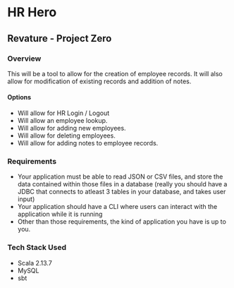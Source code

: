 # HR Hero
## Revature - Project Zero

### Overview
This will be a tool to allow for the creation of employee records. It will also allow for modification of existing records and addition of notes.

#### Options
- Will allow for HR Login / Logout
- Will allow an employee lookup.
- Will allow for adding new employees.
- Will allow for deleting employees.
- Will allow for adding notes to employee records.

### Requirements
- Your application must be able to read JSON or CSV files, and store the data contained within those files in a database (really you should have a JDBC that connects to atleast 3 tables in your database, and takes user input)
- Your application should have a CLI where users can interact with the application while it is running
- Other than those requirements, the kind of application you have is up to you.

### Tech Stack Used
- Scala 2.13.7
- MySQL
- sbt